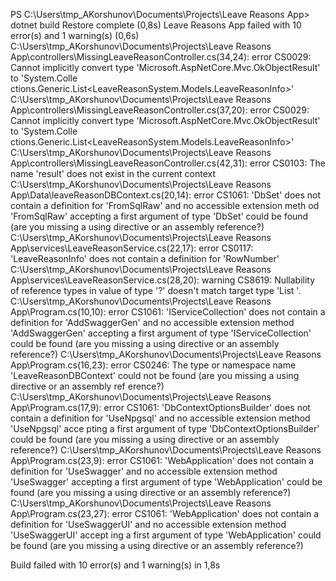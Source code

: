 PS C:\Users\tmp_AKorshunov\Documents\Projects\Leave Reasons App> dotnet build
Restore complete (0,8s)
  Leave Reasons App failed with 10 error(s) and 1 warning(s) (0,6s)
    C:\Users\tmp_AKorshunov\Documents\Projects\Leave Reasons App\controllers\MissingLeaveReasonController.cs(34,24): error CS0029: Cannot implicitly convert type 'Microsoft.AspNetCore.Mvc.OkObjectResult' to 'System.Colle
ctions.Generic.List<LeaveReasonSystem.Models.LeaveReasonInfo>'
    C:\Users\tmp_AKorshunov\Documents\Projects\Leave Reasons App\controllers\MissingLeaveReasonController.cs(37,20): error CS0029: Cannot implicitly convert type 'Microsoft.AspNetCore.Mvc.OkObjectResult' to 'System.Colle
ctions.Generic.List<LeaveReasonSystem.Models.LeaveReasonInfo>'
    C:\Users\tmp_AKorshunov\Documents\Projects\Leave Reasons App\controllers\MissingLeaveReasonController.cs(42,31): error CS0103: The name 'result' does not exist in the current context
    C:\Users\tmp_AKorshunov\Documents\Projects\Leave Reasons App\Data\leaveReasonDBContext.cs(20,14): error CS1061: 'DbSet<LeaveReasonInfo>' does not contain a definition for 'FromSqlRaw' and no accessible extension meth
od 'FromSqlRaw' accepting a first argument of type 'DbSet<LeaveReasonInfo>' could be found (are you missing a using directive or an assembly reference?)
    C:\Users\tmp_AKorshunov\Documents\Projects\Leave Reasons App\services\LeaveReasonService.cs(22,17): error CS0117: 'LeaveReasonInfo' does not contain a definition for 'RowNumber'
    C:\Users\tmp_AKorshunov\Documents\Projects\Leave Reasons App\services\LeaveReasonService.cs(28,20): warning CS8619: Nullability of reference types in value of type '?' doesn't match target type 'List<LeaveReasonInfo>
'.
    C:\Users\tmp_AKorshunov\Documents\Projects\Leave Reasons App\Program.cs(10,10): error CS1061: 'IServiceCollection' does not contain a definition for 'AddSwaggerGen' and no accessible extension method 'AddSwaggerGen'
accepting a first argument of type 'IServiceCollection' could be found (are you missing a using directive or an assembly reference?)
    C:\Users\tmp_AKorshunov\Documents\Projects\Leave Reasons App\Program.cs(16,23): error CS0246: The type or namespace name 'LeaveReasonDBContext' could not be found (are you missing a using directive or an assembly ref
erence?)
    C:\Users\tmp_AKorshunov\Documents\Projects\Leave Reasons App\Program.cs(17,9): error CS1061: 'DbContextOptionsBuilder' does not contain a definition for 'UseNpgsql' and no accessible extension method 'UseNpgsql' acce
pting a first argument of type 'DbContextOptionsBuilder' could be found (are you missing a using directive or an assembly reference?)
    C:\Users\tmp_AKorshunov\Documents\Projects\Leave Reasons App\Program.cs(23,9): error CS1061: 'WebApplication' does not contain a definition for 'UseSwagger' and no accessible extension method 'UseSwagger' accepting a
 first argument of type 'WebApplication' could be found (are you missing a using directive or an assembly reference?)
    C:\Users\tmp_AKorshunov\Documents\Projects\Leave Reasons App\Program.cs(23,27): error CS1061: 'WebApplication' does not contain a definition for 'UseSwaggerUI' and no accessible extension method 'UseSwaggerUI' accept
ing a first argument of type 'WebApplication' could be found (are you missing a using directive or an assembly reference?)

Build failed with 10 error(s) and 1 warning(s) in 1,8s
